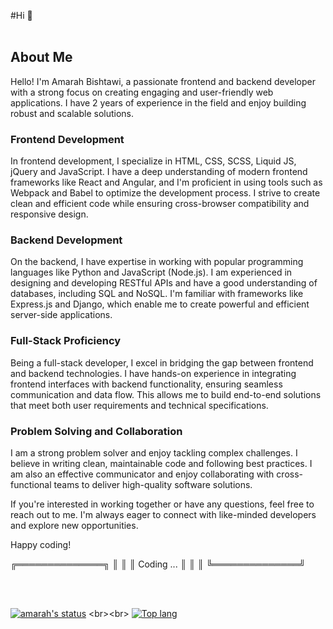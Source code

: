 #Hi 🤗
<br><br>
## About Me

Hello! I'm Amarah Bishtawi, a passionate frontend and backend developer with a strong focus on creating engaging and user-friendly web applications. I have 2 years of experience in the field and enjoy building robust and scalable solutions.

### Frontend Development

In frontend development, I specialize in HTML, CSS, SCSS, Liquid JS, jQuery and JavaScript. I have a deep understanding of modern frontend frameworks like React and Angular, and I'm proficient in using tools such as Webpack and Babel to optimize the development process. I strive to create clean and efficient code while ensuring cross-browser compatibility and responsive design.

### Backend Development

On the backend, I have expertise in working with popular programming languages like Python and JavaScript (Node.js). I am experienced in designing and developing RESTful APIs and have a good understanding of databases, including SQL and NoSQL. I'm familiar with frameworks like Express.js and Django, which enable me to create powerful and efficient server-side applications.

### Full-Stack Proficiency

Being a full-stack developer, I excel in bridging the gap between frontend and backend technologies. I have hands-on experience in integrating frontend interfaces with backend functionality, ensuring seamless communication and data flow. This allows me to build end-to-end solutions that meet both user requirements and technical specifications.

### Problem Solving and Collaboration

I am a strong problem solver and enjoy tackling complex challenges. I believe in writing clean, maintainable code and following best practices. I am also an effective communicator and enjoy collaborating with cross-functional teams to deliver high-quality software solutions.


If you're interested in working together or have any questions, feel free to reach out to me. I'm always eager to connect with like-minded developers and explore new opportunities.

Happy coding!

╔══════════════╗
║              ║
║   Coding ... ║
║              ║
╚══════════════╝


<br><br>


[![amarah's status](https://github-readme-stats.vercel.app/api?username=amarh-ayman&show_icons=true&theme=tokyonight)]([https://github.com/abdullah-alsawalmeh/github-readme-stats](https://github-readme-stats.vercel.app/api?username=amarh-ayman&show_icons=true&theme=tokyonight))
<br><br>
[![Top lang](https://github-readme-stats.vercel.app/api/top-langs/?username=amarh-ayman&show_icons=true&theme=tokyonight)]([https://github.com/abdullah-alsawalmeh/github-readme-stats](https://github-readme-stats.vercel.app/api/top-langs/?username=amarh-ayman&show_icons=true&theme=tokyonight)https://github-readme-stats.vercel.app/api/top-langs/?username=amarh-ayman&show_icons=true&theme=tokyonight)



